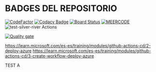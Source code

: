 # BADGES DEL REPOSITORIO

[![CodeFactor](https://www.codefactor.io/repository/github/pablobaeza56/test-silver-river/badge/main)](https://www.codefactor.io/repository/github/pablobaeza56/test-silver-river/overview/main)
[![Codacy Badge](https://app.codacy.com/project/badge/Grade/5de170dc64014f5489ab0268345b8b5d)](https://app.codacy.com/gh/PabloBaeza56/test-silver-river/dashboard?utm_source=gh&utm_medium=referral&utm_content=&utm_campaign=Badge_grade)
[![Board Status](https://dev.azure.com/FMAT-RIVER/86f7b95e-d936-4004-9875-e7a55d4e1bc0/a30ee3b1-0ddd-4da1-a5ed-17259ec8f66e/_apis/work/boardbadge/03f61dcf-1ea4-479a-bd35-59daa0d4571f?columnOptions=1)](https://dev.azure.com/FMAT-RIVER/86f7b95e-d936-4004-9875-e7a55d4e1bc0/_boards/board/t/a30ee3b1-0ddd-4da1-a5ed-17259ec8f66e/Microsoft.RequirementCategory/)
[![MEERCODE](https://img.shields.io/badge/MEERCODE-Visit-blue?style=flat&logo=appveyor)](https://meercode.io)
![test-silver-river Actions](https://api.meercode.io/badge/PabloBaeza56/test-silver-river?type=ci-total-count&lastDay=14)

[![Quality gate](https://sonarcloud.io/api/project_badges/quality_gate?project=PabloBaeza56_test-silver-river)](https://sonarcloud.io/summary/new_code?id=PabloBaeza56_test-silver-river)


https://learn.microsoft.com/es-es/training/modules/github-actions-cd/2-deploy-azure
https://learn.microsoft.com/es-es/training/modules/github-actions-cd/3-create-workflow-deploy-azure

TEST A

